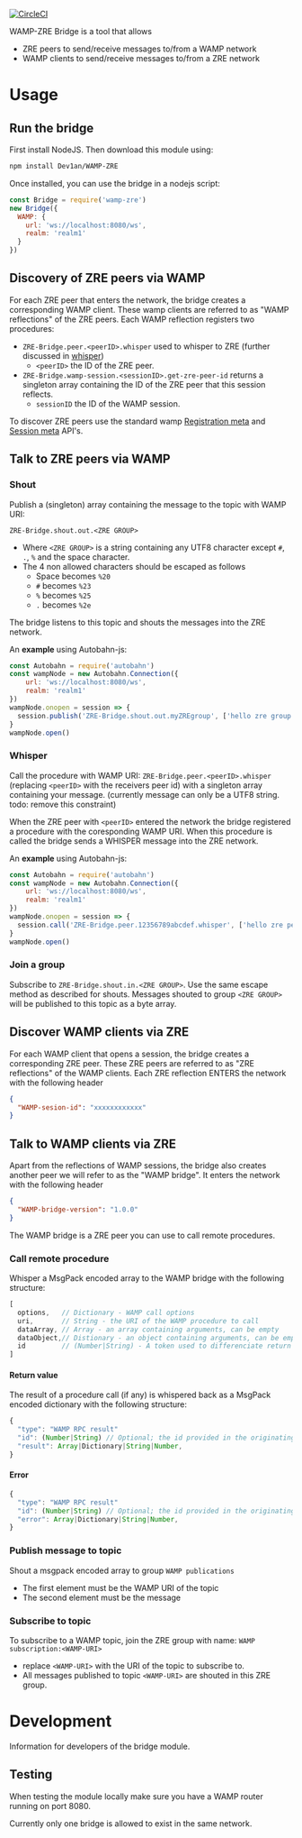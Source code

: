 [![CircleCI](https://circleci.com/gh/Dev1an/WAMP-ZRE.svg?style=svg)](https://circleci.com/gh/Dev1an/WAMP-ZRE)

WAMP-ZRE Bridge is a tool that allows

- ZRE peers to send/receive messages to/from a WAMP network
- WAMP clients to send/receive messages to/from a ZRE network

# Usage

## Run the bridge

First install NodeJS. Then download this module using:

```bash
npm install Dev1an/WAMP-ZRE
```

Once installed, you can use the bridge in a nodejs script:

```js
const Bridge = require('wamp-zre')
new Bridge({
  WAMP: {
    url: 'ws://localhost:8080/ws',
    realm: 'realm1'
  }
})
```

## Discovery of ZRE peers via WAMP

For each ZRE peer that enters the network, the bridge creates a corresponding WAMP client. These wamp clients are referred to as "WAMP reflections" of the ZRE peers. Each WAMP reflection registers two procedures:

- `ZRE-Bridge.peer.<peerID>.whisper` used to whisper to ZRE (further discussed in [whisper](#whisper))
  - `<peerID>` the ID of the ZRE peer.
- `ZRE-Bridge.wamp-session.<sessionID>.get-zre-peer-id` returns a singleton array containing the ID of the ZRE peer that this session reflects. 
  - `sessionID` the ID of the WAMP session.

To discover ZRE peers use the standard wamp [Registration meta](https://github.com/wamp-proto/wamp-proto/blob/master/rfc/text/advanced/ap_rpc_registration_meta_api.md) and [Session meta](https://github.com/wamp-proto/wamp-proto/blob/master/rfc/text/advanced/ap_session_meta_api.md) API's.

## Talk to ZRE peers via WAMP

### Shout

Publish a (singleton) array containing the message to the topic with WAMP URI:

`ZRE-Bridge.shout.out.<ZRE GROUP>` 

- Where `<ZRE GROUP>` is a string containing any UTF8 character except `#`, `.`, `%` and the space character.
- The 4 non allowed characters should be escaped as follows
  - Space becomes `%20`
  - `#` becomes `%23`
  - `%` becomes `%25`
  - `.` becomes `%2e`

The bridge listens to this topic and shouts the messages into the ZRE network.

An **example** using Autobahn-js:

```js
const Autobahn = require('autobahn')
const wampNode = new Autobahn.Connection({
	url: 'ws://localhost:8080/ws',
	realm: 'realm1'
})
wampNode.onopen = session => {
  session.publish('ZRE-Bridge.shout.out.myZREgroup', ['hello zre group'])
}
wampNode.open()
```

### Whisper

Call the procedure with WAMP URI: `ZRE-Bridge.peer.<peerID>.whisper` (replacing `<peerID>` with the receivers peer id) with a singleton array containing your message. (currently message can only be a UTF8 string. todo: remove this constraint)

When the ZRE peer with `<peerID>` entered the network the bridge registered a procedure with the coresponding WAMP URI. When this procedure is called the bridge sends a WHISPER message into the ZRE network.

An **example** using Autobahn-js:

```js
const Autobahn = require('autobahn')
const wampNode = new Autobahn.Connection({
	url: 'ws://localhost:8080/ws',
	realm: 'realm1'
})
wampNode.onopen = session => {
  session.call('ZRE-Bridge.peer.12356789abcdef.whisper', ['hello zre peer'])
}
wampNode.open()
```
### Join a group

Subscribe to `ZRE-Bridge.shout.in.<ZRE GROUP>`. Use the same escape method as described for shouts. Messages shouted to group `<ZRE GROUP>` will be published to this topic as a byte array.

## Discover WAMP clients via ZRE 

For each WAMP client that opens a session, the bridge creates a corresponding ZRE peer. These ZRE peers are referred to as "ZRE reflections" of the WAMP clients. Each ZRE reflection ENTERS the network with the following header

```JSON
{
  "WAMP-sesion-id": "xxxxxxxxxxxx"
}
```

## Talk to WAMP clients via ZRE

Apart from the reflections of WAMP sessions, the bridge also creates another peer we will refer to as the "WAMP bridge". It enters the network with the following header

```json
{
  "WAMP-bridge-version": "1.0.0"
}
```

The WAMP bridge is a ZRE peer you can use to call remote procedures.

### Call remote procedure

Whisper a MsgPack encoded array to the WAMP bridge with the following structure:

```javascript
[
  options,   // Dictionary - WAMP call options
  uri,       // String - the URI of the WAMP procedure to call
  dataArray, // Array - an array containing arguments, can be empty
  dataObject,// Distionary - an object containing arguments, can be empty
  id         // (Number|String) - A token used to differenciate return values (optional)
]
```

#### Return value

The result of a procedure call (if any) is whispered back as a MsgPack encoded dictionary with the following structure:

```javascript
{
  "type": "WAMP RPC result"
  "id": (Number|String) // Optional; the id provided in the originating request
  "result": Array|Dictionary|String|Number,
}
```

#### Error

```javascript
{
  "type": "WAMP RPC result"
  "id": (Number|String) // Optional; the id provided in the originating request
  "error": Array|Dictionary|String|Number,
}
```

### Publish message to topic

Shout a msgpack encoded array to group `WAMP publications`

- The first element must be the WAMP URI of the topic
- The second element must be the message

### Subscribe to topic

To subscribe to a WAMP topic, join the ZRE group with name: `WAMP subscription:<WAMP-URI>`

- replace `<WAMP-URI>` with the URI of the topic to subscribe to.
- All messages published to topic `<WAMP-URI>` are shouted in this ZRE group.

# Development

Information for developers of the bridge module.

## Testing

When testing the module locally make sure you have a WAMP router running on port 8080.

Currently only one bridge is allowed to exist in the same network.
